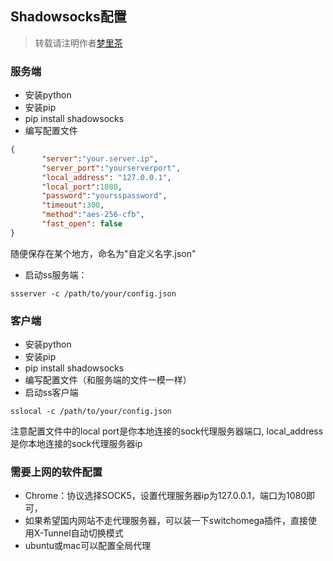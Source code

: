 ## Shadowsocks配置

> 转载请注明作者[梦里茶](https://github.com/ahangchen)


### 服务端
- 安装python
- 安装pip
- pip install shadowsocks
- 编写配置文件

```json
{
       "server":"your.server.ip",
       "server_port":"yourserverport",
       "local_address": "127.0.0.1",
       "local_port":1080,
       "password":"yoursspassword",
       "timeout":300,
       "method":"aes-256-cfb",
       "fast_open": false
}
```
随便保存在某个地方，命名为"自定义名字.json"
- 启动ss服务端：

```shell
ssserver -c /path/to/your/config.json
```

### 客户端
- 安装python
- 安装pip
- pip install shadowsocks
- 编写配置文件（和服务端的文件一模一样）
- 启动ss客户端

```shell
sslocal -c /path/to/your/config.json
```

注意配置文件中的local port是你本地连接的sock代理服务器端口, local_address是你本地连接的sock代理服务器ip

### 需要上网的软件配置
- Chrome：协议选择SOCK5，设置代理服务器ip为127.0.0.1，端口为1080即可，
- 如果希望国内网站不走代理服务器，可以装一下switchomega插件，直接使用X-Tunnel自动切换模式
- ubuntu或mac可以配置全局代理

